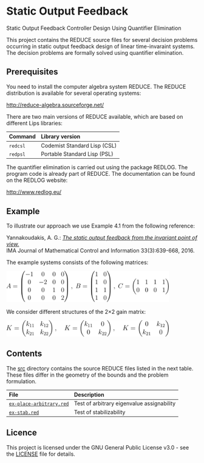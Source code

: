 # Static Output Feedback
Static Output Feedback Controller Design Using Quantifier Elimination

This project contains the REDUCE source files for several decision problems occurring in static output feedback design of linear time-invaraint systems. The decision problems are formally solved using quantifier elimination.

## Prerequisites

You need to install the computer algebra system REDUCE. The REDUCE distribution is available for several operating systems:

http://reduce-algebra.sourceforge.net/

There are two main versions of REDUCE available, which are based on different Lips libraries:

Command | Library version 
:--- | :--- 
`redcsl`   | Codemist Standard Lisp (CSL) 
`redpsl`   | Portable Standard Lisp (PSL) 

The quantifier elimination is carried out using the package REDLOG. The program code is already part of REDUCE. The documentation can be found on the REDLOG website:

http://www.redlog.eu/

## Example

To illustrate our approach we use Example 4.1 from the following reference:

Yannakoudakis, A. G.:
[*The static output feedback from the invariant point of view.*](https://doi.org/10.1093/imamci/dnu057)   
IMA Journal of Mathematical Control and Information 33(3):639-668, 2016.

The example systems consists of the following matrices:

<img src="images/example-system.png" alt="Example system" width="85%"> 

We consider different structures of the 2×2 gain matrix:

<img src="images/example-gain.png" alt="Example system" width="85%"> 

## Contents

The [src](src) directory contains the source REDUCE files listed in the next table. These files differ in the geometry of the bounds and the problem formulation.

File | Description
:--- | :---
[`ex-place-arbitrary.red`](src/ex-place-arbitrary.red) | Test of arbitrary eigenvalue assignability
[`ex-stab.red`](src/ex-stab.red) | Test of stabilizability

## Licence

This project is licensed under the GNU General Public License v3.0 - see the [LICENSE](LICENSE) file for details.